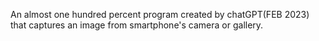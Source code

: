 An almost one hundred percent program created by chatGPT(FEB 2023) that captures an image from smartphone's camera or gallery.
